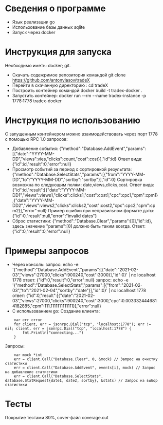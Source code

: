 # Сведения о программе
- Язык реализации go
- Использование базы данных sqlite
- Запуск через docker
# Инструкция для запуска
Необходимо иметь: docker; git.
 - Скачать содежримое репозитория командой git clone https://github.com/antonvlasov/tradeX
 - Перейти в скачанную директорию : cd tradeX
 - Построить контейнер командой docker build -t tradex-docker .
 - Запустить контейнер: docker run --rm --name tradex-instance -p 1778:1778 tradex-docker
# Инструкция по использованию
 С запущенным контейнером можно взаимодействовать через порт 1778 с помощью RPC 1.0 запросов: 
- Добавление события: {"method":"Database.AddEvent","params":[{"date":"YYYY-MM-DD","views":vies,"clicks":count,"cost":cost}],"id":id}
Ответ вида: {"id":id,"result":0,"error":null}
- Просмотр событий за период с сортировкой результата:
{"method":"Database.SelectStats","params":[{"from":"YYYY-MM-DD","to":"YYYY-MM-DD","sortby":"sortby"}],"id":0}
 Сортировка возможна по следующим полям: date,views,clicks,cost.
Ответ вида: {"id":id,"result":[{"date":"YYYY-MM-DD1","views":views1,"clicks":clicks1,"cost":cost1,"cpc":cpc1,"cpm":cpm1},{"date":"YYYY-MM-DD2","views":views2,"clicks":clicks2,"cost":cost2,"cpc":cpc2,"cpm":cpm2}],"error":null}
Пример ошибки при неправильном формате даты:
{"id":0,"result":null,"error":"invalid dates"}
- Сброс статистики: {"method":"Database.Clear","params":[0],"id":id}, здесь значение "params":[0] должно быть таким всегда.
Ответ: {"id":0,"result":0,"error":null}
# Примеры запросов
- Через консоль:
запрос:
echo -e '{"method":"Database.AddEvent","params":[{"date":"2021-02-03","views":27000,"clicks":900240,"cost":3000}],"id":0}' | nc localhost 1778
ответ:
{"id":0,"result":0,"error":null}
запрос: echo -e '{"method":"Database.SelectStats","params":[{"from":"2021-02-03","to":"2021-02-04","sortby":"date"}],"id":0}' | nc localhost 1778
ответ:
{"id":0,"result":[{"date":"2021-02-03","views":27000,"clicks":900240,"cost":3000,"cpc":0.0033324446814182885,"cpm":111.1111111111111}],"error":null}
- С использованием go:
Создание клиента:
``` var client *rpc.Client
	var err error
	for client, err = jsonrpc.Dial("tcp", "localhost:1778"); err != nil; client, err = jsonrpc.Dial("tcp", "localhost:1778") {
		fmt.Println("connecting...")
	}
```
Запросы:
```
    var mock *int
	err = client.Call("Database.Clear", 0, &mock) // Запрос на очистку статистики
	err = client.Call("Database.AddEvent", events[i], mock) // Запрос на добавление статистики
	err = client.Call("Database.SelectStats", database.StatRequest{date1, date2, sortby}, &stats) // Запрос на выбор статистики
```
# Тесты

Покрытие тестами 80%, cover-файл coverage.out
